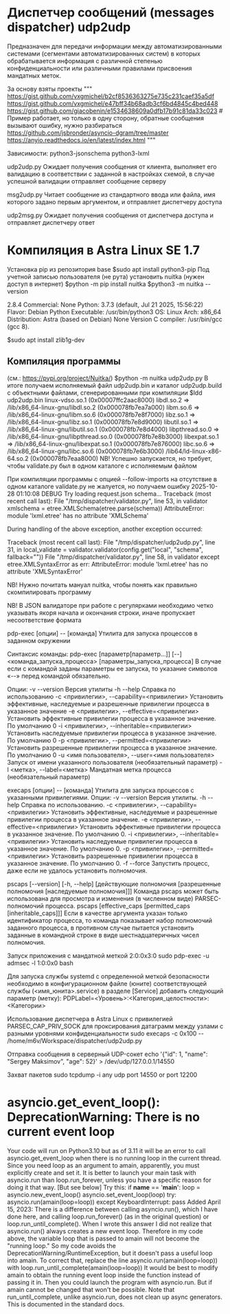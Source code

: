 # Диспетчер сообщений (messages dispatcher) udp2udp

Предназначен для передачи информации между автоматизированными системами (сегментами автоматизированных систем) в которых обрабатывается информация с различной степенью конфиденциальности или различными правилами присвоения мандатных меток.

За основу взяты проекты
"""
https://gist.github.com/vxgmichel/b2cf8536363275e735c231caef35a5df
https://gist.github.com/vxgmichel/e47bff34b68adb3cf6bd4845c4bed448
https://gist.github.com/giacobenin/e1534638609a0dfb17b91c81da33c023 # Пример работает, но только в одну сторону, обратные сообщения вызывают ошибку, нужно разбираться
https://github.com/jsbronder/asyncio-dgram/tree/master
https://anyio.readthedocs.io/en/latest/index.html
"""

Зависимости:
python3-jsonschema
python3-lxml

udp2udp.py
Ожидает получения сообщения от клиента, выполняет его валидацию в соответствии с заданной в настройках схемой, в случае успешной валидации отправляет сообщение серверу

msg2udp.py
Читает сообщение из стандартного ввода или файла, имя которого задано первым аргументом, и отправляет диспетчеру доступа

udp2msg.py
Ожидает получения сообщения от диспетчера доступа и отправляет диспетчеру ответ


# Компиляция в Astra Linux SE 1.7
Установка pip из репозитория base
$sudo apt install python3-pip
Под учетной записью пользователя (не рута) установить nuitka (нужен доступ в интернет)
$python -m pip install nuitka
$python3 -m nuitka --version

2.8.4
Commercial: None
Python: 3.7.3 (default, Jul 21 2025, 15:56:22) 
Flavor: Debian Python
Executable: /usr/bin/python3
OS: Linux
Arch: x86_64
Distribution: Astra (based on Debian) None
Version C compiler: /usr/bin/gcc (gcc 8).

$sudo apt install zlib1g-dev

## Компиляция программы
(см.: https://pypi.org/project/Nuitka/)
$python -m nuitka udp2udp.py
В итоге получаем исполняемый файл udp2udp.bin и каталог udp2udp.build с объектными файлами, сгенерированными при компиляции
$ldd udp2udp.bin 
	linux-vdso.so.1 (0x00007ffc2aac8000)
	libdl.so.2 => /lib/x86_64-linux-gnu/libdl.so.2 (0x000078fb7ea7a000)
	libm.so.6 => /lib/x86_64-linux-gnu/libm.so.6 (0x000078fb7e8f7000)
	libz.so.1 => /lib/x86_64-linux-gnu/libz.so.1 (0x000078fb7e8d9000)
	libutil.so.1 => /lib/x86_64-linux-gnu/libutil.so.1 (0x000078fb7e8d4000)
	libpthread.so.0 => /lib/x86_64-linux-gnu/libpthread.so.0 (0x000078fb7e8b3000)
	libexpat.so.1 => /lib/x86_64-linux-gnu/libexpat.so.1 (0x000078fb7e876000)
	libc.so.6 => /lib/x86_64-linux-gnu/libc.so.6 (0x000078fb7e6b3000)
	/lib64/ld-linux-x86-64.so.2 (0x000078fb7eaa8000)
NB! Успешно запускается, но требует, чтобы validate.py был в одном каталоге с исполняемым файлом

При компиляции программы с опцией --follow-imports на отсутствие в одном каталоге validate.py не жалуется, но получаем ошибку
2025-10-28 01:10:08 DEBUG Try loading request.json schema...
Traceback (most recent call last):
  File "/tmp/dispatcher/validator.py", line 53, in validator
    xmlschema = etree.XMLSchema(etree.parse(schema))
AttributeError: module 'lxml.etree' has no attribute 'XMLSchema'

During handling of the above exception, another exception occurred:

Traceback (most recent call last):
  File "/tmp/dispatcher/udp2udp.py", line 31, in <module>
    local_validate = validator.validator(config.get("local", "schema", fallback=""))
  File "/tmp/dispatcher/validator.py", line 58, in validator
    except etree.XMLSyntaxError as err:
AttributeError: module 'lxml.etree' has no attribute 'XMLSyntaxError'

NB! Нужно почитать мануал nuitka, чтобы понять как правильно скомпилировать программу



NB! В JSON валидаторе при работе с регулярками необходимо четко указывать якоря начала и окончания строки, иначе пропускает несоответствие формата

pdp-exec [опции] -- [команда]
Утилита для запуска процессов в заданном окружении

Синтаксис команды:
pdp-exec [параметр[параметр...]] [--] <команда_запуска_процесса> [параметры_запуска_процесса]
В случае если с командой заданы параметры ее запуска, то указание символов «--» перед командой обязательно.

Опции:
        -v --version    Версия утилиты
        -h --help       Справка по использованию
        -c <привилегии>, --capability=<привилегии>
                Установить эффективные, наследуемые и разрешенные привилегии процесса в указанное значение
        -e <привилегии>, --effective=<привилегии>
                Установить эффективные привилегии процесса в указанное значение. По умолчанию 0
        -i <привилегии>, --inheritable=<привилегии>
                Установить наследуемые привилегии процесса в указанное значение. По умолчанию 0
        -p <привилегии>, --permitted=<привилегии>
                Установить разрешенные привилегии процесса в указанное значение. По умолчанию 0
        -u <имя пользователя>, --user=<имя пользователя>
                Запуск от имени указанного пользователя (необязательный параметр)
        -l <метка>, --label=<метка>
                Мандатная метка процесса (необязательный параметр)

execaps [опции] -- [команда]
Утилита для запуска процессов с указанными привилегиями.
Опции:
        -v --version    Версия утилиты.
        -h --help       Справка по использованию.
        -c <привилегии>, --capability=<привилегии>      Установить эффективные, наследуемые и разрешенные привилегии процесса в указанное значение.
        -e <привилегии>, --effective=<привилегии>       Установить эффективные привилегии процесса в указанное значение. По умолчанию 0.
        -i <привилегии>, --inheritable=<привилегии>     Установить наследуемые привилегии процесса в указанное значение. По умолчанию 0.
        -p <привилегии>, --permitted=<привилегии>       Установить разрешенные привилегии процесса в указанное значение. По умолчанию 0.
        -f --force      Запустить процесс, даже если не удалось установить полномочия.


pscaps [--version] [-h, --help] [действующие полномочия [разрешенные полномочия [наследуемые полномочия]]]
Команда pscaps может быть использована для просмотра и изменения (в численном виде) PARSEC-полномочий процесса.
pscaps [effective_caps [permitted_caps [inheritable_caps]]]
Если в качестве аргумента указан только идентификатор процесса, то команда показывает набор полномочий заданного процесса, в противном случае пытается установить заданные в командной строке в виде шестнадцатеричных чисел полномочия.


Запуск приложения с мандатной меткой 2:0:0x3:0
sudo pdp-exec -u admsec -l 1:0:0x0 bash

Для запуска службы systemd с определенной меткой безопасности необходимо в конфигурационном файле (юните) соответствующей службы (<имя_юнита>.service) в разделе
[Service] добавить следующий параметр (метку):
PDPLabel=<Уровень>:<Категория_целостности>:<Категории>


Использование диспетчера в Astra Linux с привилегией PARSEC_CAP_PRIV_SOCK для проксирования датаграмм между узлами с разными уровнями конфиденциальности
sudo execaps -c 0x100 -- /home/m6v/Workspace/dispatcher/udp2udp.py

Отправка сообщения в серверный UDP-сокет
echo '{"id": 1, "name": "Sergey Maksimov", "age": 52}' > /dev/udp/127.0.0.1/14550

Захват пакетов
sudo tcpdump -i any udp port 14550 or port 12200


# asyncio.get_event_loop(): DeprecationWarning: There is no current event loop

Your code will run on Python3.10 but as of 3.11 it will be an error to call asyncio.get_event_loop when there is no running loop in the current thread. Since you need loop as an argument to amain, apparently, you must explicitly create and set it.
It is better to launch your main task with asyncio.run than loop.run_forever, unless you have a specific reason for doing it that way. [But see below]
Try this:
if __name__ == '__main__':
    loop = asyncio.new_event_loop()
    asyncio.set_event_loop(loop)
    try:
        asyncio.run(amain(loop=loop))
    except KeyboardInterrupt:
        pass
Added April 15, 2023:
There is a difference between calling asyncio.run(), which I have done here, and calling loop.run_forever() (as in the original question) or loop.run_until_complete(). When I wrote this answer I did not realize that asyncio.run() always creates a new event loop. Therefore in my code above, the variable loop that is passed to amain will not become the "running loop." So my code avoids the DeprecationWarning/RuntimeException, but it doesn't pass a useful loop into amain.
To correct that, replace the line
asyncio.run(amain(loop=loop))
with
loop.run_until_complete(amain(loop=loop))
It would be best to modify amain to obtain the running event loop inside the function instead of passing it in. Then you could launch the program with asyncio.run. But if amain cannot be changed that won't be possible.
Note that run_until_complete, unlike asyncio.run, does not clean up async generators. This is documented in the standard docs.

